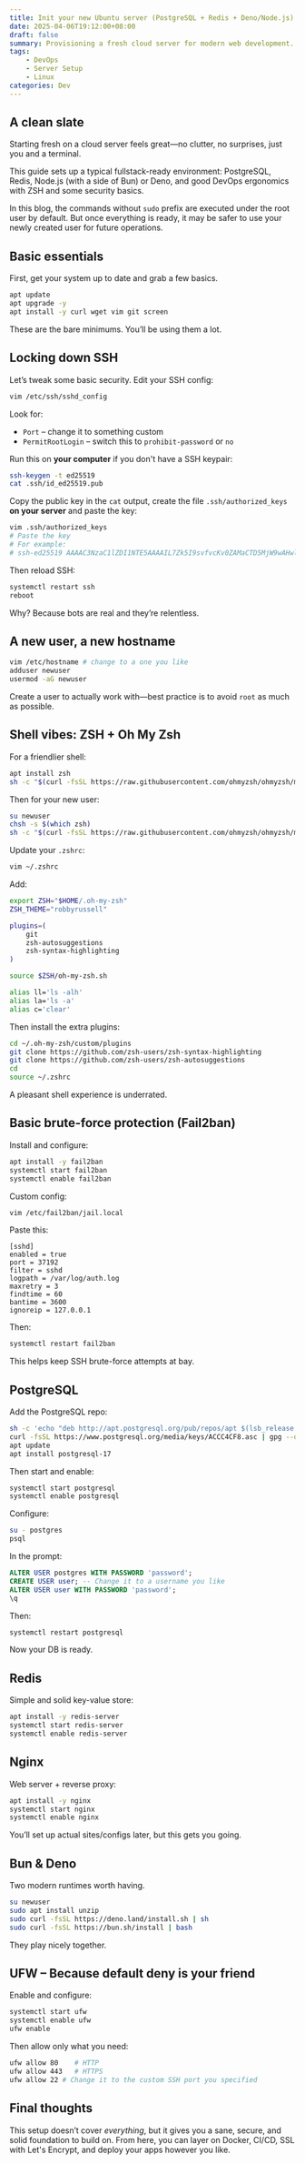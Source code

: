 ```yaml
---
title: Init your new Ubuntu server (PostgreSQL + Redis + Deno/Node.js)
date: 2025-04-06T19:12:00+08:00
draft: false
summary: Provisioning a fresh cloud server for modern web development. This post walks through setting up PostgreSQL, Redis, and your favorite runtimes like Deno and bun.
tags:
    - DevOps
    - Server Setup
    - Linux
categories: Dev
---
```


## A clean slate

Starting fresh on a cloud server feels great—no clutter, no surprises, just you and a terminal.

This guide sets up a typical fullstack-ready environment: PostgreSQL, Redis, Node.js (with a side of Bun) or Deno, and good DevOps ergonomics with ZSH and some security basics.

In this blog, the commands without `sudo` prefix are executed under the root user by default. 
But once everything is ready, it may be safer to use your newly created user for future operations.

## Basic essentials

First, get your system up to date and grab a few basics.

```bash
apt update
apt upgrade -y
apt install -y curl wget vim git screen
```

These are the bare minimums. You’ll be using them a lot.


## Locking down SSH

Let’s tweak some basic security. Edit your SSH config:

```bash
vim /etc/ssh/sshd_config
```

Look for:

- `Port` – change it to something custom
- `PermitRootLogin` – switch this to `prohibit-password` or `no`

Run this on **your computer** if you don't have a SSH keypair:

```bash
ssh-keygen -t ed25519
cat .ssh/id_ed25519.pub
```

Copy the public key in the `cat` output, create the file `.ssh/authorized_keys` **on your server** and paste the key:

```bash
vim .ssh/authorized_keys
# Paste the key
# For example:
# ssh-ed25519 AAAAC3NzaC1lZDI1NTE5AAAAIL7Zk5I9svfvcKv0ZAMaCTD5MjW9wAHwl2I+DQboqd1Y username@yourcomputer
```

Then reload SSH:

```bash
systemctl restart ssh
reboot
```

Why? Because bots are real and they’re relentless.


## A new user, a new hostname

```bash
vim /etc/hostname # change to a one you like
adduser newuser
usermod -aG newuser
```

Create a user to actually work with—best practice is to avoid `root` as much as possible.


## Shell vibes: ZSH + Oh My Zsh

For a friendlier shell:

```bash
apt install zsh
sh -c "$(curl -fsSL https://raw.githubusercontent.com/ohmyzsh/ohmyzsh/master/tools/install.sh)"
```

Then for your new user:

```bash
su newuser
chsh -s $(which zsh)
sh -c "$(curl -fsSL https://raw.githubusercontent.com/ohmyzsh/ohmyzsh/master/tools/install.sh)"
```

Update your `.zshrc`:

```bash
vim ~/.zshrc
```

Add:

```bash
export ZSH="$HOME/.oh-my-zsh"
ZSH_THEME="robbyrussell"

plugins=(
    git
    zsh-autosuggestions
    zsh-syntax-highlighting
)

source $ZSH/oh-my-zsh.sh

alias ll='ls -alh'
alias la='ls -a'
alias c='clear'
```

Then install the extra plugins:

```bash
cd ~/.oh-my-zsh/custom/plugins
git clone https://github.com/zsh-users/zsh-syntax-highlighting
git clone https://github.com/zsh-users/zsh-autosuggestions
cd
source ~/.zshrc
```

A pleasant shell experience is underrated.


## Basic brute-force protection (Fail2ban)

Install and configure:

```bash
apt install -y fail2ban
systemctl start fail2ban
systemctl enable fail2ban
```

Custom config:

```bash
vim /etc/fail2ban/jail.local
```

Paste this:

```
[sshd]
enabled = true
port = 37192
filter = sshd
logpath = /var/log/auth.log
maxretry = 3
findtime = 60
bantime = 3600
ignoreip = 127.0.0.1
```

Then:

```bash
systemctl restart fail2ban
```

This helps keep SSH brute-force attempts at bay.


## PostgreSQL

Add the PostgreSQL repo:

```bash
sh -c 'echo "deb http://apt.postgresql.org/pub/repos/apt $(lsb_release -cs)-pgdg main" > /etc/apt/sources.list.d/pgdg.list'
curl -fsSL https://www.postgresql.org/media/keys/ACCC4CF8.asc | gpg --dearmor -o /etc/apt/trusted.gpg.d/postgresql.gpg
apt update
apt install postgresql-17
```

Then start and enable:

```bash
systemctl start postgresql
systemctl enable postgresql
```

Configure:

```bash
su - postgres
psql
```

In the prompt:

```sql
ALTER USER postgres WITH PASSWORD 'password';
CREATE USER user; -- Change it to a username you like
ALTER USER user WITH PASSWORD 'password';
\q
```

Then:

```bash
systemctl restart postgresql
```

Now your DB is ready.


## Redis

Simple and solid key-value store:

```bash
apt install -y redis-server
systemctl start redis-server
systemctl enable redis-server
```


## Nginx

Web server + reverse proxy:

```bash
apt install -y nginx
systemctl start nginx
systemctl enable nginx
```

You’ll set up actual sites/configs later, but this gets you going.

## Bun & Deno

Two modern runtimes worth having.

```bash
su newuser
sudo apt install unzip
sudo curl -fsSL https://deno.land/install.sh | sh
sudo curl -fsSL https://bun.sh/install | bash
```

They play nicely together.


## UFW – Because default deny is your friend

Enable and configure:

```bash
systemctl start ufw
systemctl enable ufw
ufw enable
```

Then allow only what you need:

```bash
ufw allow 80    # HTTP
ufw allow 443   # HTTPS
ufw allow 22 # Change it to the custom SSH port you specified
```


## Final thoughts

This setup doesn’t cover *everything*, but it gives you a sane, secure, and solid foundation to build on. From here, you can layer on Docker, CI/CD, SSL with Let's Encrypt, and deploy your apps however you like.
